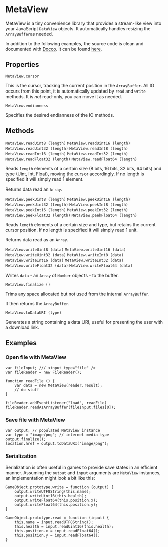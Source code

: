 # MetaView
MetaView is a tiny convenience library that provides a stream-like view into your JavaScript `DataView` objects. It automatically handles resizing the `ArrayBuffer`as needed.

In addition to the following examples, the source code is clean and documented with [Docco](https://jashkenas.github.io/docco/). It can be found [here](https://need12648430.github.io/metaview/docs).

## Properties

`MetaView.cursor`

This is the cursor, tracking the current position in the `ArrayBuffer`.
All IO occurs from this point, it is automatically updated by `read` and `write` methods.
It is *not* read-only, you can move it as needed.

`MetaView.endianness`

Specifies the desired endianness of the IO methods.

## Methods

`MetaView.readUint8 (length)`
`MetaView.readUint16 (length)`
`MetaView.readUint32 (length)`
`MetaView.readInt8 (length)`
`MetaView.readInt16 (length)`
`MetaView.readInt32 (length)`
`MetaView.readFloat32 (length)`
`MetaView.readFloat64 (length)`

Reads `length` elements of a certain size (8 bits, 16 bits, 32 bits, 64 bits) and type (Uint, Int, Float), moving the cursor accordingly. If no length is specified it will simply read 1 element.

Returns data read an `Array`.

`MetaView.peekUint8 (length)`
`MetaView.peekUint16 (length)`
`MetaView.peekUint32 (length)`
`MetaView.peekInt8 (length)`
`MetaView.peekInt16 (length)`
`MetaView.peekInt32 (length)`
`MetaView.peekFloat32 (length)`
`MetaView.peekFloat64 (length)`

Reads `length` elements of a certain size and type, but retains the current cursor position. If no length is specified it will simply read 1 unit.

Returns data read as an `Array`.

`MetaView.writeUint8 (data)`
`MetaView.writeUint16 (data)`
`MetaView.writeUint32 (data)`
`MetaView.writeInt8 (data)`
`MetaView.writeInt16 (data)`
`MetaView.writeInt32 (data)`
`MetaView.writeFloat32 (data)`
`MetaView.writeFloat64 (data)`

Writes `data` - an `Array` of `Number` objects - to the buffer.

`MetaView.finalize ()`

Trims any space allocated but not used from the internal `ArrayBuffer`.

It then returns the `ArrayBuffer`.

`MetaView.toDataURI (type)`

Generates a string containing a data URI, useful for presenting the user with a download link.


## Examples

### Open file with MetaView

	var fileInput; /// <input type="file" />
	var fileReader = new FileReader();

	function readFile () {
		var data = new MetaView(reader.result);
		// do stuff
	}

	fileReader.addEventListener("load", readFile)
	fileReader.readAsArrayBuffer(fileInput.files[0]);

### Save file with MetaView

	var output; // populated MetaView instance
	var type = "image/png"; // internet media type
	output.finalize();
	location.href = output.toDataURI("image/png");

### Serialization

Serialization is often useful in games to provide save states in an efficient
manner. Assuming the `output` and `input` arguments are `MetaView` instances, an
implementation might look a bit like this:

	GameObject.prototype.write = function (output) {
		output.writeUTF8String(this.name);
		output.writeUint16(this.health);
		output.writeFloat64(this.position.x);
		output.writeFloat64(this.position.y);
	}

	GameObject.prototype.read = function (input) {
		this.name = input.readUTF8String();
		this.health = input.readUint16(this.health);
		this.position.x = input.readFloat64();
		this.position.y = input.readFloat64();
	}
